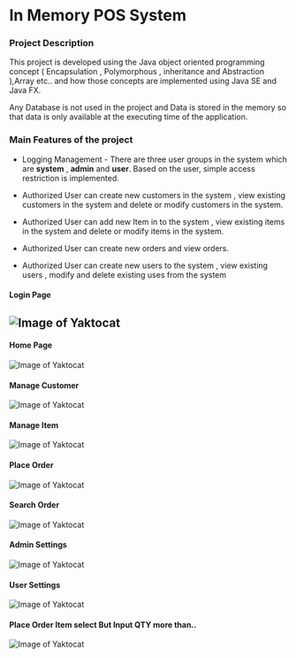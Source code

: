# In Memory POS System

### Project Description

This project is developed using the Java object oriented programming concept ( Encapsulation , Polymorphous , inheritance and Abstraction ),Array etc.. and how those concepts are implemented using Java SE and Java FX. 

Any Database is not used in the project and Data is stored in the memory so that data is only available at the executing time of the application. 

### Main Features of the project

* Logging Management - There are three user groups in the system which are **system** , **admin** and **user**. Based on the user, simple access restriction is implemented. 

* Authorized User can create new customers in the system , view existing customers in the system and delete or modify customers in the system.

* Authorized User can add new Item in to the system , view existing items in the system and delete or modify items in the system.

* Authorized User can create new orders and view orders.

* Authorized User can create new users to the system , view existing users , modify and delete existing uses from the system

#### Login Page

![Image of Yaktocat](src/lk/ijse/dep/fx/img/projectImages/login.png)
---
#### Home Page
![Image of Yaktocat](src/lk/ijse/dep/fx/img/projectImages/dashbord.png)

#### Manage Customer

![Image of Yaktocat](src/lk/ijse/dep/fx/img/projectImages/managecustomer.png)
#### Manage Item

![Image of Yaktocat](src/lk/ijse/dep/fx/img/projectImages/manageItem.png)

#### Place Order

![Image of Yaktocat](src/lk/ijse/dep/fx/img/projectImages/placeorder.png)

#### Search Order

![Image of Yaktocat](src/lk/ijse/dep/fx/img/projectImages/searchorder.png)

#### Admin Settings

![Image of Yaktocat](src/lk/ijse/dep/fx/img/projectImages/adminSettings.png)

#### User Settings

![Image of Yaktocat](src/lk/ijse/dep/fx/img/projectImages/userpasswordchage.png)

#### Place Order Item select But Input QTY more than..

![Image of Yaktocat](src/lk/ijse/dep/fx/img/projectImages/ItemQtyMoreThanQty.png)


